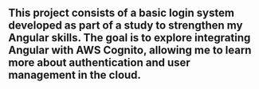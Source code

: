 ## This project consists of a basic login system developed as part of a study to strengthen my Angular skills. The goal is to explore integrating Angular with AWS Cognito, allowing me to learn more about authentication and user management in the cloud.
